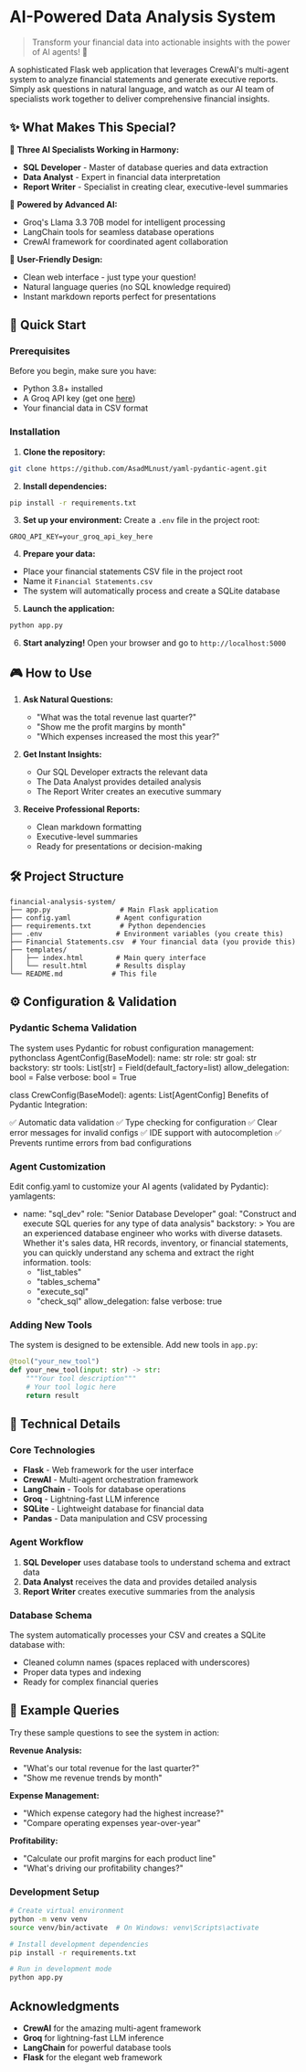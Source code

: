 # AI-Powered Data Analysis System

> Transform your financial data into actionable insights with the power of AI agents! 🚀

A sophisticated Flask web application that leverages CrewAI's multi-agent system to analyze financial statements and generate executive reports. Simply ask questions in natural language, and watch as our AI team of specialists work together to deliver comprehensive financial insights.

## ✨ What Makes This Special?

🤖 **Three AI Specialists Working in Harmony:**
- **SQL Developer** - Master of database queries and data extraction
- **Data Analyst** - Expert in financial data interpretation
- **Report Writer** - Specialist in creating clear, executive-level summaries

🧠 **Powered by Advanced AI:**
- Groq's Llama 3.3 70B model for intelligent processing
- LangChain tools for seamless database operations
- CrewAI framework for coordinated agent collaboration

🎯 **User-Friendly Design:**
- Clean web interface - just type your question!
- Natural language queries (no SQL knowledge required)
- Instant markdown reports perfect for presentations

## 🚀 Quick Start

### Prerequisites

Before you begin, make sure you have:
- Python 3.8+ installed
- A Groq API key (get one [here](https://console.groq.com/keys))
- Your financial data in CSV format

### Installation

1. **Clone the repository:**
```bash
git clone https://github.com/AsadMLnust/yaml-pydantic-agent.git
```

2. **Install dependencies:**
```bash
pip install -r requirements.txt
```

3. **Set up your environment:**
Create a `.env` file in the project root:
```env
GROQ_API_KEY=your_groq_api_key_here
```

4. **Prepare your data:**
- Place your financial statements CSV file in the project root
- Name it `Financial Statements.csv`
- The system will automatically process and create a SQLite database

5. **Launch the application:**
```bash
python app.py
```

6. **Start analyzing!**
Open your browser and go to `http://localhost:5000`

## 🎮 How to Use

1. **Ask Natural Questions:**
   - "What was the total revenue last quarter?"
   - "Show me the profit margins by month"
   - "Which expenses increased the most this year?"

2. **Get Instant Insights:**
   - Our SQL Developer extracts the relevant data
   - The Data Analyst provides detailed analysis
   - The Report Writer creates an executive summary

3. **Receive Professional Reports:**
   - Clean markdown formatting
   - Executive-level summaries
   - Ready for presentations or decision-making

## 🛠️ Project Structure

```
financial-analysis-system/
├── app.py                 # Main Flask application
├── config.yaml           # Agent configuration
├── requirements.txt       # Python dependencies
├── .env                  # Environment variables (you create this)
├── Financial Statements.csv  # Your financial data (you provide this)
├── templates/
│   ├── index.html        # Main query interface
│   └── result.html       # Results display
└── README.md            # This file
```

## ⚙️ Configuration & Validation
### Pydantic Schema Validation
The system uses Pydantic for robust configuration management:
pythonclass AgentConfig(BaseModel):
    name: str
    role: str
    goal: str
    backstory: str
    tools: List[str] = Field(default_factory=list)
    allow_delegation: bool = False
    verbose: bool = True

class CrewConfig(BaseModel):
    agents: List[AgentConfig]
Benefits of Pydantic Integration:

✅ Automatic data validation
✅ Type checking for configuration
✅ Clear error messages for invalid configs
✅ IDE support with autocompletion
✅ Prevents runtime errors from bad configurations

### Agent Customization
Edit config.yaml to customize your AI agents (validated by Pydantic):
yamlagents:
  - name: "sql_dev"
    role: "Senior Database Developer"
    goal: "Construct and execute SQL queries for any type of data analysis"
    backstory: >
      You are an experienced database engineer who works with diverse datasets.
      Whether it's sales data, HR records, inventory, or financial statements,
      you can quickly understand any schema and extract the right information.
    tools:
      - "list_tables"
      - "tables_schema"
      - "execute_sql"
      - "check_sql"
    allow_delegation: false
    verbose: true
### Adding New Tools

The system is designed to be extensible. Add new tools in `app.py`:

```python
@tool("your_new_tool")
def your_new_tool(input: str) -> str:
    """Your tool description"""
    # Your tool logic here
    return result
```

## 🔧 Technical Details

### Core Technologies
- **Flask** - Web framework for the user interface
- **CrewAI** - Multi-agent orchestration framework
- **LangChain** - Tools for database operations
- **Groq** - Lightning-fast LLM inference
- **SQLite** - Lightweight database for financial data
- **Pandas** - Data manipulation and CSV processing

### Agent Workflow
1. **SQL Developer** uses database tools to understand schema and extract data
2. **Data Analyst** receives the data and provides detailed analysis
3. **Report Writer** creates executive summaries from the analysis

### Database Schema
The system automatically processes your CSV and creates a SQLite database with:
- Cleaned column names (spaces replaced with underscores)
- Proper data types and indexing
- Ready for complex financial queries

## 🎯 Example Queries

Try these sample questions to see the system in action:

**Revenue Analysis:**
- "What's our total revenue for the last quarter?"
- "Show me revenue trends by month"

**Expense Management:**
- "Which expense category had the highest increase?"
- "Compare operating expenses year-over-year"

**Profitability:**
- "Calculate our profit margins for each product line"
- "What's driving our profitability changes?"

### Development Setup

```bash
# Create virtual environment
python -m venv venv
source venv/bin/activate  # On Windows: venv\Scripts\activate

# Install development dependencies
pip install -r requirements.txt

# Run in development mode
python app.py
```

##  Acknowledgments

- **CrewAI** for the amazing multi-agent framework
- **Groq** for lightning-fast LLM inference
- **LangChain** for powerful database tools
- **Flask** for the elegant web framework

